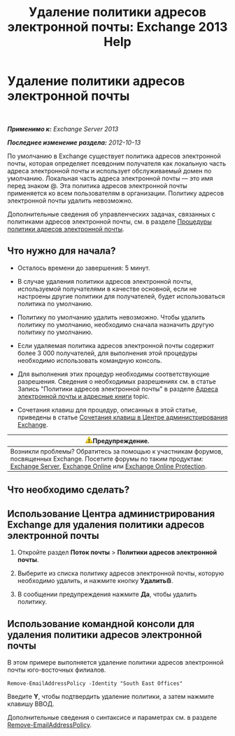 ﻿---
title: 'Удаление политики адресов электронной почты: Exchange 2013 Help'
TOCTitle: Удаление политики адресов электронной почты
ms:assetid: f1d05223-7d41-406d-8fae-f4227be1c1c2
ms:mtpsurl: https://technet.microsoft.com/ru-ru/library/Bb125181(v=EXCHG.150)
ms:contentKeyID: 50489491
ms.date: 04/30/2018
mtps_version: v=EXCHG.150
ms.translationtype: HT
---

# Удаление политики адресов электронной почты

 

_**Применимо к:** Exchange Server 2013_

_**Последнее изменение раздела:** 2012-10-13_

По умолчанию в Exchange существует политика адресов электронной почты, которая определяет псевдоним получателя как локальную часть адреса электронной почты и использует обслуживаемый домен по умолчанию. Локальная часть адреса электронной почты — это имя перед знаком @. Эта политика адресов электронной почты применяется ко всем пользователям в организации. Политику адресов электронной почты удалить невозможно.

Дополнительные сведения об управленческих задачах, связанных с политиками адресов электронной почты, см. в разделе [Процедуры политики адресов электронной почты](email-address-policy-procedures-exchange-2013-help.md).

## Что нужно для начала?

  - Осталось времени до завершения: 5 минут.

  - В случае удаления политики адресов электронной почты, используемой получателями в качестве основной, если не настроены другие политики для получателей, будет использоваться политика по умолчанию.

  - Политику по умолчанию удалить невозможно. Чтобы удалить политику по умолчанию, необходимо сначала назначить другую политику по умолчанию.

  - Если удаляемая политика адресов электронной почты содержит более 3 000 получателей, для выполнения этой процедуры необходимо использовать командную консоль.

  - Для выполнения этих процедур необходимы соответствующие разрешения. Сведения о необходимых разрешениях см. в статье Запись "Политики адресов электронной почты" в разделе [Адреса электронной почты и адресные книги](email-addresses-and-address-books-exchange-2013-help.md) topic.

  - Сочетания клавиш для процедур, описанных в этой статье, приведены в статье [Сочетания клавиш в Центре администрирования Exchange](keyboard-shortcuts-in-the-exchange-admin-center-exchange-online-protection-help.md).

<table>
<thead>
<tr class="header">
<th><img src="images/JJ983803.warning(EXCHG.150).gif" title="Предупреждение" alt="Предупреждение" />Предупреждение.</th>
</tr>
</thead>
<tbody>
<tr class="odd">
<td>Возникли проблемы? Обратитесь за помощью к участникам форумов, посвященных Exchange. Посетите форумы по таким продуктам: <a href="https://go.microsoft.com/fwlink/p/?linkid=60612">Exchange Server</a>, <a href="https://go.microsoft.com/fwlink/p/?linkid=267542">Exchange Online</a> или <a href="https://go.microsoft.com/fwlink/p/?linkid=285351">Exchange Online Protection</a>.</td>
</tr>
</tbody>
</table>


## Что необходимо сделать?

## Использование Центра администрирования Exchange для удаления политики адресов электронной почты

1.  Откройте раздел **Поток почты** \> **Политики адресов электронной почты**.

2.  Выберите из списка политику адресов электронной почты, которую необходимо удалить, и нажмите кнопку **Удалить**![Значок удаления](images/Dd979797.14f639f6-61e8-4418-bbfb-0db14de9d2f5(EXCHG.150).gif "Значок удаления").

3.  В сообщении предупреждения нажмите **Да**, чтобы удалить политику.

## Использование командной консоли для удаления политики адресов электронной почты

В этом примере выполняется удаление политики адресов электронной почты юго-восточных филиалов.

    Remove-EmailAddressPolicy -Identity "South East Offices"

Введите **Y**, чтобы подтвердить удаление политики, а затем нажмите клавишу ВВОД.

Дополнительные сведения о синтаксисе и параметрах см. в разделе [Remove-EmailAddressPolicy](https://technet.microsoft.com/ru-ru/library/bb124504\(v=exchg.150\)).

